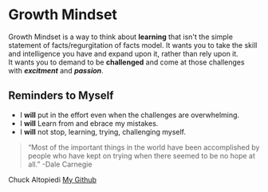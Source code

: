 # Growth Mindset

Growth Mindset is a way to think about **learning** that isn't the simple statement of facts/regurgitation of facts model. 
It wants you to take the skill and intelligence you have and expand upon it, rather than rely upon it.  
It wants you to demand to be **challenged** and come at those challenges with ***excitment*** and ***passion***.  

## Reminders to Myself

* I **will** put in the effort even when the challenges are overwhelming.
* I **will** Learn from and ebrace my mistakes.
* I **will** not stop, learning, trying, challenging myself.

> “Most of the important things in the world have been accomplished by people who have kept on trying when there seemed to be no hope at all.” -Dale Carnegie


Chuck Altopiedi [My Github](https://chuckalto.github.io/reading-notes/)
